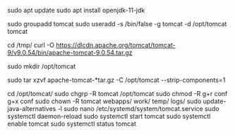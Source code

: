 

sudo apt update
sudo apt install openjdk-11-jdk

sudo groupadd tomcat
sudo useradd -s /bin/false -g tomcat -d /opt/tomcat tomcat

cd /tmp/
curl -O https://dlcdn.apache.org/tomcat/tomcat-9/v9.0.54/bin/apache-tomcat-9.0.54.tar.gz

sudo mkdir /opt/tomcat

sudo tar xzvf apache-tomcat-*tar.gz -C /opt/tomcat --strip-components=1


cd /opt/tomcat/
sudo chgrp -R tomcat /opt/tomcat
sudo chmod -R g+r conf g+x conf
sudo chown -R tomcat webapps/ work/ temp/ logs/
sudo update-java-alternatives -l
sudo nano /etc/systemd/system/tomcat.service
sudo systemctl daemon-reload
sudo systemctl start tomcat
sudo systemctl enable tomcat
sudo systemctl status tomcat





